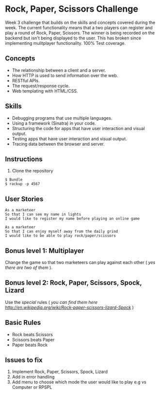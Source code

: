 # Rock, Paper, Scissors Challenge

Week 3 challenge that builds on the skills and concepts covered during the week. The current functionality means that a two players can register and play a round of Rock, Paper, Scissors. The winner is being recorded on the backend but isn't being displayed to the user. This has broken since implementing mulitplayer functionality. 100% Test coverage.

Concepts
---------
* The relationship between a client and a server.
* How HTTP is used to send information over the web.
* RESTful APIs.
* The request/response cycle.
* Web templating with HTML/CSS.

Skills
--------
* Debugging programs that use multiple languages.
* Using a framework (Sinatra) in your code.
* Structuring the code for apps that have user interaction and visual output.
* Testing apps that have user interaction and visual output.
* Tracing data between the browser and server.

Instructions
-------

1. Clone the repository

```
$ Bundle 
$ rackup -p 4567
```

User Stories
----

```
As a marketeer
So that I can see my name in lights
I would like to register my name before playing an online game

As a marketeer
So that I can enjoy myself away from the daily grind
I would like to be able to play rock/paper/scissors
```


## Bonus level 1: Multiplayer

Change the game so that two marketeers can play against each other ( _yes there are two of them_ ).

## Bonus level 2: Rock, Paper, Scissors, Spock, Lizard

Use the _special_ rules ( _you can find them here http://en.wikipedia.org/wiki/Rock-paper-scissors-lizard-Spock_ )

## Basic Rules

- Rock beats Scissors
- Scissors beats Paper
- Paper beats Rock

Issues to fix
----

1. Implement Rock, Paper, Scissors, Spock, Lizard
2. Add in error handling
3. Add menu to choose which mode the user would like to play e.g vs Computer or RPSPL
